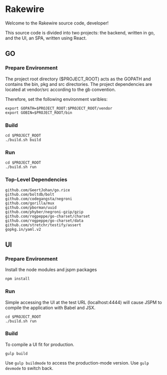 # Rakewire

Welcome to the Rakewire source code, developer!

This source code is divided into two projects: the backend, written in go, and the UI, an SPA, written using React.

## GO

### Prepare Environment

The project root directory ($PROJECT_ROOT) acts as the GOPATH and contains the bin, pkg and src directories.
The project dependencies are located at vendor/src according to the gb convention.

Therefore, set the following environment varibles:

	export GOPATH=$PROJECT_ROOT:$PROJECT_ROOT/vendor
	export GOBIN=$PROJECT_ROOT/bin

### Build

	cd $PROJECT_ROOT
	./build.sh build

### Run

	cd $PROJECT_ROOT
	./build.sh run

### Top-Level Dependencies

	github.com/GeertJohan/go.rice
	github.com/boltdb/bolt
	github.com/codegangsta/negroni
	github.com/gorilla/mux
	github.com/pborman/uuid
	github.com/phyber/negroni-gzip/gzip
	github.com/rogpeppe/go-charset/charset
	github.com/rogpeppe/go-charset/data
	github.com/stretchr/testify/assert
	gopkg.in/yaml.v2


## UI

### Prepare Environment

Install the node modules and jspm packages

	npm install


### Run

Simple accessing the UI at the test URL (localhost:4444) will cause JSPM to compile the application with Babel and JSX.

	cd $PROJECT_ROOT
	./build.sh run

### Build

To compile a UI fit for production.

	gulp build

Use `gulp buildmode` to access the production-mode version. Use `gulp devmode` to switch back.
